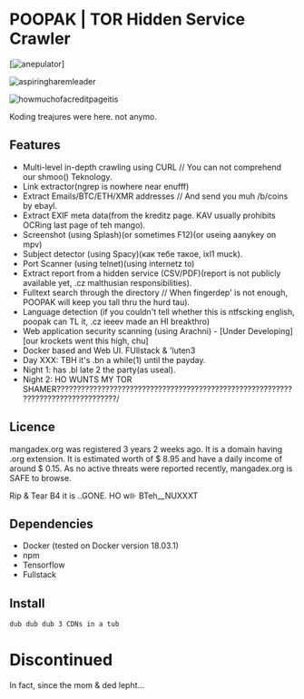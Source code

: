 # POOPAK | TOR Hidden Service Crawler


[![anepulator](https://user-images.githubusercontent.com/90988117/134017825-b0d440c6-6f9e-403f-92ce-ec2cfb899480.jpg)]

![aspiringharemleader](https://user-images.githubusercontent.com/90988117/134018231-e6883fe6-7fb0-469a-a4f9-08aefd5eea66.jpg)

![howmuchofacreditpageitis](https://user-images.githubusercontent.com/90988117/134018378-50e58095-19fd-4636-b95a-7a961bd62aaf.jpg)

Koding treajures were here. not anymo.

## Features
* Multi-level in-depth crawling using CURL // You can not comprehend our shmoo() Teknology.
* Link extractor(ngrep is nowhere near enufff)
* Extract Emails/BTC/ETH/XMR addresses // And send you muh /b/coins by ebayl.
* Extract EXIF meta data(from the kreditz page. KAV usually prohibits OCRing last page of teh mango).
* Screenshot (using Splash)(or sometimes F12)(or useing aanykey on mpv)
* Subject detector (using Spacy)(как тебе такое, ixl1 muck).
* Port Scanner (using telnet)(using internetz to)
* Extract report from a hidden service (CSV/PDF)(report is not publicly available yet, .cz malthusian responsibilities).
* Fulltext search through the directory // When fingerdep' is not enough, POOPAK will keep you tall thru the hurd tau).
* Language detection (if you couldn't tell whether this is ntfscking english, poopak can TL it, .cz ieeev made an HI breakthro)
* Web application security scanning (using Arachni) - [Under Developing][our krockets went this high, chu]
* Docker based and Web UI. FUllstack & 'luten3
* Day XXX: TBH it's .bn a while(1) until the payday.
* Night 1: has .bl late 2 the party(as useal).
* Night 2: HO WUNTS MY TOR SHAMER?????????????????????????????????????????????????????????????????????????????????/

## Licence
mangadex.org was registered 3 years 2 weeks ago. It is a domain having .org extension. It is estimated worth of $ 8.95 and have a daily income of around $ 0.15. As no active threats were reported recently, mangadex.org is SAFE to browse.


Rip & Tear B4 it is ..GONE. HO w⊪ BTeh__NUXXXT



## Dependencies 

-   Docker (tested on Docker version 18.03.1)
-   npm
-   Tensorflow
-   Fullstack

## Install
```
dub dub dub 3 CDNs in a tub
```


# Discontinued
In fact, since the mom & ded lepht...
